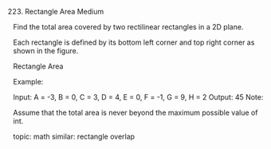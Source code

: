 223. Rectangle Area
Medium

Find the total area covered by two rectilinear rectangles in a 2D plane.

Each rectangle is defined by its bottom left corner and top right corner as shown in the figure.

Rectangle Area

Example:

Input: A = -3, B = 0, C = 3, D = 4, E = 0, F = -1, G = 9, H = 2
Output: 45
Note:

Assume that the total area is never beyond the maximum possible value of int.

topic: math
similar: rectangle overlap

